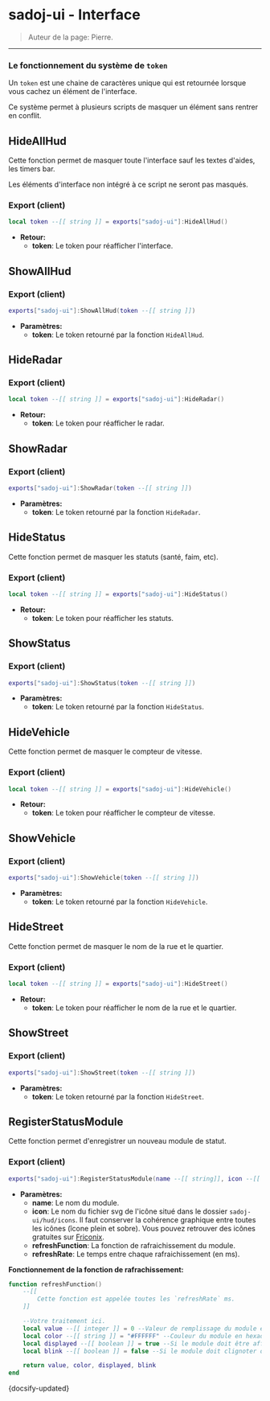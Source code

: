 # sadoj-ui - Interface

> Auteur de la page: Pierre.

---

### Le fonctionnement du système de `token`

Un `token` est une chaine de caractères unique qui est retournée lorsque vous cachez un élément de l'interface.

Ce système permet à plusieurs scripts de masquer un élément sans rentrer en conflit.

## HideAllHud

Cette fonction permet de masquer toute l'interface sauf les textes d'aides, les timers bar.

Les éléments d'interface non intégré à ce script ne seront pas masqués.

<!-- tabs:start -->

### **Export (client)**

```lua
local token --[[ string ]] = exports["sadoj-ui"]:HideAllHud()
```

* **Retour:**
    * **token**: Le token pour réafficher l'interface.

<!-- tabs:end -->

## ShowAllHud

<!-- tabs:start -->

### **Export (client)**

```lua
exports["sadoj-ui"]:ShowAllHud(token --[[ string ]])
```

* **Paramètres:**
    * **token**: Le token retourné par la fonction `HideAllHud`.

<!-- tabs:end -->

## HideRadar

<!-- tabs:start -->

### **Export (client)**

```lua
local token --[[ string ]] = exports["sadoj-ui"]:HideRadar()
```

* **Retour:**
    * **token**: Le token pour réafficher le radar.

<!-- tabs:end -->

## ShowRadar

<!-- tabs:start -->

### **Export (client)**

```lua
exports["sadoj-ui"]:ShowRadar(token --[[ string ]])
```

* **Paramètres:**
    * **token**: Le token retourné par la fonction `HideRadar`.

<!-- tabs:end -->

## HideStatus

Cette fonction permet de masquer les statuts (santé, faim, etc).

<!-- tabs:start -->

### **Export (client)**

```lua
local token --[[ string ]] = exports["sadoj-ui"]:HideStatus()
```

* **Retour:**
    * **token**: Le token pour réafficher les statuts.

<!-- tabs:end -->

## ShowStatus

<!-- tabs:start -->

### **Export (client)**

```lua
exports["sadoj-ui"]:ShowStatus(token --[[ string ]])
```

* **Paramètres:**
    * **token**: Le token retourné par la fonction `HideStatus`.

<!-- tabs:end -->

## HideVehicle

Cette fonction permet de masquer le compteur de vitesse.

<!-- tabs:start -->

### **Export (client)**

```lua
local token --[[ string ]] = exports["sadoj-ui"]:HideVehicle()
```

* **Retour:**
    * **token**: Le token pour réafficher le compteur de vitesse.

<!-- tabs:end -->

## ShowVehicle

<!-- tabs:start -->

### **Export (client)**

```lua
exports["sadoj-ui"]:ShowVehicle(token --[[ string ]])
```

* **Paramètres:**
    * **token**: Le token retourné par la fonction `HideVehicle`.

<!-- tabs:end -->

## HideStreet

Cette fonction permet de masquer le nom de la rue et le quartier.

<!-- tabs:start -->

### **Export (client)**

```lua
local token --[[ string ]] = exports["sadoj-ui"]:HideStreet()
```

* **Retour:**
    * **token**: Le token pour réafficher le nom de la rue et le quartier.

<!-- tabs:end -->

## ShowStreet

<!-- tabs:start -->

### **Export (client)**

```lua
exports["sadoj-ui"]:ShowStreet(token --[[ string ]])
```

* **Paramètres:**
    * **token**: Le token retourné par la fonction `HideStreet`.

<!-- tabs:end -->

## RegisterStatusModule

Cette fonction permet d'enregistrer un nouveau module de statut.

<!-- tabs:start -->

### **Export (client)**

```lua
exports["sadoj-ui"]:RegisterStatusModule(name --[[ string]], icon --[[ string ]], refreshFunction --[[ function ]], refreshRate --[[ integer ]])
```

* **Paramètres:**
    * **name**: Le nom du module.
    * **icon**: Le nom du fichier svg de l'icône situé dans le dossier `sadoj-ui/hud/icons`. Il faut conserver la cohérence graphique entre toutes les icônes (îcone plein et sobre). Vous pouvez retrouver des icônes gratuites sur [Friconix](https://friconix.com/).
    * **refreshFunction**: La fonction de rafraichissement du module.
    * **refreshRate**: Le temps entre chaque rafraichissement (en ms).

**Fonctionnement de la fonction de rafrachissement:**

```lua
function refreshFunction()
    --[[
        Cette fonction est appelée toutes les `refreshRate` ms.
    ]]

    --Votre traitement ici.
    local value --[[ integer ]] = 0 --Valeur de remplissage du module entre 0 et 1.
    local color --[[ string ]] = "#FFFFFF" --Couleur du module en hexadecimal.
    local displayed --[[ boolean ]] = true --Si le module doit être affiché ou non.
    local blink --[[ boolean ]] = false --Si le module doit clignoter ou non.

    return value, color, displayed, blink
end
```

<!-- tabs:end -->

{docsify-updated}
